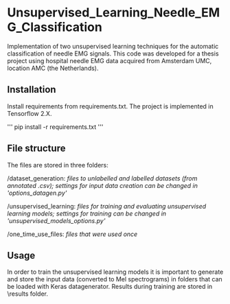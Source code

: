 # Unsupervised_Learning_Needle_EMG_Classification
Implementation of two unsupervised learning techniques for the automatic classification of needle EMG signals. This code was developed for a thesis project using hospital needle EMG data acquired from Amsterdam UMC, location AMC (the Netherlands). 

## Installation
Install requirements from requirements.txt. The project is implemented in Tensorflow 2.X. 

'''
pip install -r requirements.txt
'''

## File structure
The files are stored in three folders:

/dataset_generation:     _files to unlabelled and labelled datasets (from annotated .csv); settings for input data creation can be changed in        'options_datagen.py'_

/unsupervised_learning:  _files for training and evaluating unsupervised learning models; settings for training can be changed in 'unsupervised_models_options.py'_

/one_time_use_files:     _files that were used once_

## Usage
In order to train the unsupervised learning models it is important to generate and store the input data (converted to Mel spectrograms) in folders that can be loaded with Keras datagenerator. Results during training are stored in \results folder. 

